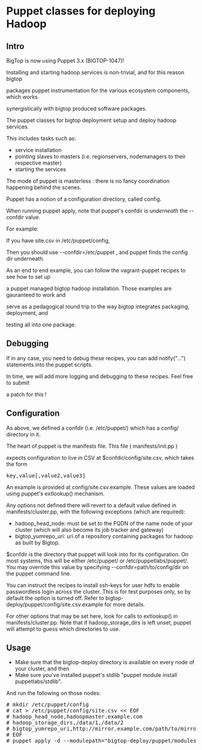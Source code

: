 # Puppet classes for deploying Hadoop

## Intro

BigTop is now using Puppet 3.x (BIGTOP-1047)!

Installing and starting hadoop services is non-trivial, and for this reason bigtop 

packages puppet instrumentation for the various ecosystem components, which works

synergistically with bigtop produced software packages.

The puppet classes for bigtop deployment setup and deploy hadoop services.

This includes tasks such as:

- service installation
- pointing slaves to masters (i.e. regionservers, nodemanagers to their respective master)
- starting the services

The mode of puppet is masterless : there is no fancy coordination happening behind the scenes.

Puppet has a notion of a configuration directory, called config.  

When running puppet apply, note that puppet's confdir is *underneath* the --confdir value.

For example: 

If you have site.csv in /etc/puppet/config, 

Then you should use --confdir=/etc/puppet , and puppet finds the config dir underneath.

As an end to end example, you can follow the vagrant-puppet recipes to see how to set up 

a puppet managed bigtop hadoop installation.  Those examples are gauranteed to work and 

serve as a pedagogical round trip to the way bigtop integrates packaging, deployment, and 

testing all into one package.

## Debugging

If in any case, you need to debug these recipes, you can add notify("...") statements into 
the puppet scripts.  

In time, we will add more logging and debugging to these recipes.  Feel free to submit 

a patch for this !

## Configuration

As above, we defined a confdir (i.e. /etc/puppet/) which has a config/ directory in it.

The heart of puppet is the manifests file.  This file ( manifests/init.pp ) 

expects configuration to live in CSV at $confdir/config/site.csv, which takes the form

<pre>
key,value[,value2,value3]
</pre>

An example is provided at config/site.csv.example.  These values are loaded using 
puppet's extlookup() mechanism.

Any options not defined there will revert to a default value defined in 
manifests/cluster.pp, with the following exceptions (which are required):

* hadoop\_head\_node: must be set to the FQDN of the name node of your cluster (which will also
                    become its job tracker and gateway)
* bigtop\_yumrepo\_uri: uri of a repository containing packages for hadoop as built by Bigtop.
 
$confdir is the directory that puppet will look into for its configuration.  On most systems, 
this will be either /etc/puppet/ or /etc/puppetlabs/puppet/.  You may override this value by 
specifying --confdir=path/to/config/dir on the puppet command line.

You can instruct the recipes to install ssh-keys for user hdfs to enable passwordless login
across the cluster. This is for test purposes only, so by default the option is turned off.
Refer to bigtop-deploy/puppet/config/site.csv.example for more details.

For other options that may be set here, look for calls to extlookup() in manifests/cluster.pp.
Note that if hadoop\_storage\_dirs is left unset, puppet will attempt to guess which directories 
to use.

## Usage

- Make sure that the bigtop-deploy directory is available on every node of your cluster, and then
- Make sure you've installed puppet's stdlib "puppet module install puppetlabs/stdlib".

And run the following on those nodes:

<pre>
# mkdir /etc/puppet/config
# cat > /etc/puppet/config/site.csv &lt;&lt; EOF
# hadoop_head_node,hadoopmaster.example.com
# hadoop_storage_dirs,/data/1,/data/2
# bigtop_yumrepo_uri,http://mirror.example.com/path/to/mirror/
# EOF
# puppet apply -d --modulepath="bigtop-deploy/puppet/modules:/etc/puppet/modules" bigtop-deploy/puppet/manifests/site.pp
</pre>
